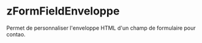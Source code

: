 # zFormFieldEnveloppe
Permet de personnaliser l'enveloppe HTML d'un champ de formulaire pour contao.
